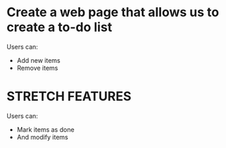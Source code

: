 # Create a web page that allows us to create a to-do list
Users can:
- Add new items
- Remove items

# STRETCH FEATURES
Users can:
- Mark items as done 
- And modify items